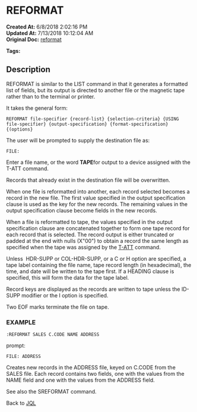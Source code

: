 # REFORMAT

**Created At:** 6/8/2018 2:02:16 PM  
**Updated At:** 7/13/2018 10:12:04 AM  
**Original Doc:** [reformat](https://docs.jbase.com/46350-jql/reformat)  

**Tags:**
<badge text='jql' vertical='middle' />

## Description

REFORMAT is similar to the LIST command in that it generates a formatted list of fields, but its output is directed to another file or the magnetic tape rather than to the terminal or printer.

It takes the general form:

```
REFORMAT file-specifier {record-list} {selection-criteria} {USING file-specifier} {output-specification} {format-specification} {(options}
```

The user will be prompted to supply the destination file as:

```
FILE:
```

Enter a file name, or the word **TAPE**for output to a device assigned with the T-ATT command.

Records that already exist in the destination file will be overwritten.

When one file is reformatted into another, each record selected becomes a record in the new file. The first value specified in the output specification clause is used as the key for the new records. The remaining values in the output specification clause become fields in the new records.

When a file is reformatted to tape, the values specified in the output specification clause are concatenated together to form one tape record for each record that is selected. The record output is either truncated or padded at the end with nulls (X"00") to obtain a record the same length as specified when the tape was assigned by the [T-ATT](https://static.zumasys.com/jbase/r99/knowledgebase/manuals/3.0/30manpages/man/tap2_T_ATT.htm) command.

Unless  HDR-SUPP or COL-HDR-SUPP, or a C or H option are specified, a tape label containing the file name, tape record length (in hexadecimal), the time, and date will be written to the tape first. If a HEADING clause is specified, this will form the data for the tape label.

Record keys are displayed as the records are written to tape unless the ID-SUPP modifier or the I option is specified.

Two EOF marks terminate the file on tape.



### EXAMPLE

```
:REFORMAT SALES C.CODE NAME ADDRESS
```

prompt:

```
FILE: ADDRESS
```

Creates new records in the ADDRESS file, keyed on C.CODE from the SALES file. Each record contains two fields, one with the values from the NAME field and one with the values from the ADDRESS field.



See also the SREFORMAT command.

Back to [JQL](jbase-query-language-jql-)
